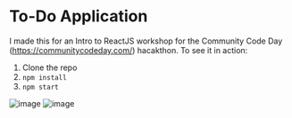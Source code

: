 # To-Do Application


I made this for an Intro to ReactJS workshop for the Community Code Day (https://communitycodeday.com/) hacakthon. To see it in action:

1. Clone the repo
2. ``npm install``
3. ``npm start``

![image](https://user-images.githubusercontent.com/58372785/148717297-3793d407-33a6-4f88-b03a-52a54de5d915.png)
![image](https://user-images.githubusercontent.com/58372785/148717333-ab5836fe-43e9-4fc7-9d79-4db874e83c35.png)


